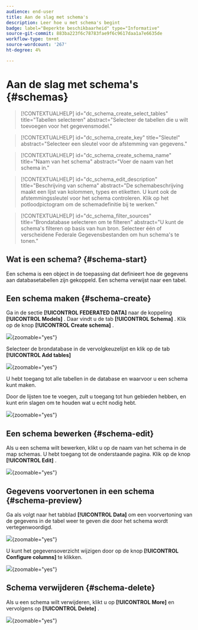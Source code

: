 ```yaml
---
audience: end-user
title: Aan de slag met schema's
description: Leer hoe u met schema's begint
badge: label="Beperkte beschikbaarheid" type="Informative"
source-git-commit: 883ba223f6c78783fae9f6c9617daa1a7e6635de
workflow-type: tm+mt
source-wordcount: '267'
ht-degree: 4%

---
```


# Aan de slag met schema&#39;s {#schemas}


>[!CONTEXTUALHELP]
>id="dc_schema_create_select_tables"
>title="Tabellen selecteren"
>abstract="Selecteer de tabellen die u wilt toevoegen voor het gegevensmodel."

>[!CONTEXTUALHELP]
>id="dc_schema_create_key"
>title="Sleutel"
>abstract="Selecteer een sleutel voor de afstemming van gegevens."

>[!CONTEXTUALHELP]
>id="dc_schema_create_schema_name"
>title="Naam van het schema"
>abstract="Voer de naam van het schema in."


>[!CONTEXTUALHELP]
>id="dc_schema_edit_description"
>title="Beschrijving van schema"
>abstract="De schemabeschrijving maakt een lijst van kolommen, types en etiketten. U kunt ook de afstemmingssleutel voor het schema controleren. Klik op het potloodpictogram om de schemadefinitie bij te werken."

>[!CONTEXTUALHELP]
>id="dc_schema_filter_sources"
>title="Brondatabase selecteren om te filteren"
>abstract="U kunt de schema&#39;s filteren op basis van hun bron. Selecteer één of verscheidene Federale Gegevensbestanden om hun schema&#39;s te tonen."


## Wat is een schema? {#schema-start}

Een schema is een object in de toepassing dat definieert hoe de gegevens aan databasetabellen zijn gekoppeld.
Een schema verwijst naar een tabel.

## Een schema maken {#schema-create}

Ga in de sectie **[!UICONTROL FEDERATED DATA]** naar de koppeling **[!UICONTROL Models]** . Daar vindt u de tab **[!UICONTROL Schema]** .
Klik op de knop **[!UICONTROL Create schema]** .

![](assets/schema_create.png){zoomable="yes"}

Selecteer de brondatabase in de vervolgkeuzelijst en klik op de tab **[!UICONTROL Add tables]**

![](assets/schema_tables.png){zoomable="yes"}

U hebt toegang tot alle tabellen in de database en waarvoor u een schema kunt maken.

Door de lijsten toe te voegen, zult u toegang tot hun gebieden hebben, en kunt erin slagen om te houden wat u echt nodig hebt.

![](assets/schema_fields.png){zoomable="yes"}

## Een schema bewerken {#schema-edit}

Als u een schema wilt bewerken, klikt u op de naam van het schema in de map schemas. U hebt toegang tot de onderstaande pagina.
Klik op de knop **[!UICONTROL Edit]** .

![](assets/schema_edit.png){zoomable="yes"}

## Gegevens voorvertonen in een schema {#schema-preview}

Ga als volgt naar het tabblad **[!UICONTROL Data]** om een voorvertoning van de gegevens in de tabel weer te geven die door het schema wordt vertegenwoordigd.

![](assets/schema_data.png){zoomable="yes"}

U kunt het gegevensoverzicht wijzigen door op de knop **[!UICONTROL Configure columns]** te klikken.

![](assets/schema_columns.png){zoomable="yes"}

## Schema verwijderen {#schema-delete}

Als u een schema wilt verwijderen, klikt u op **[!UICONTROL More]** en vervolgens op **[!UICONTROL Delete]** .

![](assets/schema_delete.png){zoomable="yes"}